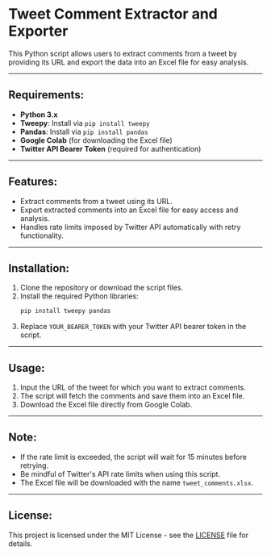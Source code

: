 # Tweet Comment Extractor and Exporter

This Python script allows users to extract comments from a tweet by providing its URL and export the data into an Excel file for easy analysis.

---

## Requirements:

- **Python 3.x**
- **Tweepy**: Install via `pip install tweepy`
- **Pandas**: Install via `pip install pandas`
- **Google Colab** (for downloading the Excel file)
- **Twitter API Bearer Token** (required for authentication)

---

## Features:

- Extract comments from a tweet using its URL.
- Export extracted comments into an Excel file for easy access and analysis.
- Handles rate limits imposed by Twitter API automatically with retry functionality.

---

## Installation:

1. Clone the repository or download the script files.
2. Install the required Python libraries:
    ```bash
    pip install tweepy pandas
    ```
3. Replace `YOUR_BEARER_TOKEN` with your Twitter API bearer token in the script.

---

## Usage:

1. Input the URL of the tweet for which you want to extract comments.
2. The script will fetch the comments and save them into an Excel file.
3. Download the Excel file directly from Google Colab.

---

## Note:

- If the rate limit is exceeded, the script will wait for 15 minutes before retrying.
- Be mindful of Twitter's API rate limits when using this script.
- The Excel file will be downloaded with the name `tweet_comments.xlsx`.

---

## License:

This project is licensed under the MIT License - see the [LICENSE](LICENSE) file for details.

